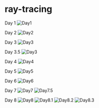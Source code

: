 # ray-tracing

Day 1
![Day1](image/Day1.png)

Day 2
![Day2](image/Day2.png)

Day 3
![Day3](image/Day3.png)

Day 3.5
![Day3](image/Day3.5.png)

Day 4
![Day4](image/Day4.png)

Day 5
![Day5](image/Day5.png)

Day 6
![Day6](image/Day6.png)

Day 7
![Day7](image/Day7.png)
![Day7.5](image/Day7.5.png)

Day 8
![Day8](image/Day8.png)
![Day8.1](image/Day8.1.png)
![Day8.2](image/Day8.2.png)
![Day8.3](image/Day8.3.png)

